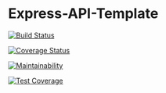 # Express-API-Template

[![Build Status](https://app.travis-ci.com/Grant-Greer/Express-API-Template.svg?branch=main)](https://app.travis-ci.com/Grant-Greer/Express-API-Template)

[![Coverage Status](https://coveralls.io/repos/github/Grant-Greer/Express-API-Template/badge.svg?branch=main)](https://coveralls.io/github/Grant-Greer/Express-API-Template?branch=main)

[![Maintainability](https://api.codeclimate.com/v1/badges/894af6d279f281e1636c/maintainability)](https://codeclimate.com/github/Grant-Greer/Express-API-Template/maintainability)

[![Test Coverage](https://api.codeclimate.com/v1/badges/894af6d279f281e1636c/test_coverage)](https://codeclimate.com/github/Grant-Greer/Express-API-Template/test_coverage)
